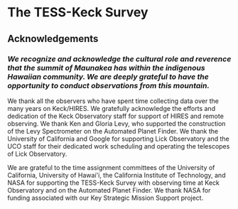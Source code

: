 # The TESS-Keck Survey


## Acknowledgements

### *We recognize and acknowledge the cultural role and reverence that the summit of Maunakea has within the indigenous Hawaiian community. We are deeply grateful to have the opportunity to conduct observations from this mountain.*

We thank all the observers who have spent time collecting data over the many years on Keck/HIRES. We gratefully acknowledge 
the efforts and dedication of the Keck Observatory staff for support of HIRES and remote observing. We thank Ken and Gloria 
Levy, who supported the construction of the Levy Spectrometer on the Automated Planet Finder. We thank the University of 
California and Google for supporting Lick Observatory and the UCO staff for their dedicated work scheduling and operating 
the telescopes of Lick Observatory.

We are grateful to the time assignment committees of the University of California, University of Hawai'i, the California 
Institute of Technology, and NASA for supporting the TESS-Keck Survey with observing time at Keck Observatory and on the 
Automated Planet Finder. We thank NASA for funding associated with our Key Strategic Mission Support project. 
